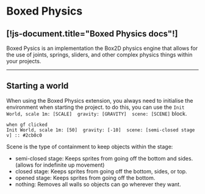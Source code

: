 # Boxed Physics
[!js-document.title="Boxed Physics docs"!]
---

Boxed Pysics is an implementation the Box2D physics engine that allows for the use of joints, springs, sliders, and other complex physics things within your projects.

<!-- > This documentation is new, and I may have over looked something.
> Report any issues issues [here](/reportissue).  -->

---

## Starting a world
When using the Boxed Physics extension, you always need to initialise the environment when starting the project. to do this, you can use the `Init World, scale 1m: [SCALE]  gravity: [GRAVITY]  scene: [SCENE]` block.

```scratch3
when gf clicked
Init World, scale 1m: [50]  gravity: [-10]  scene: [semi-closed stage v] :: #2cb0c0
```

Scene is the type of containment to keep objects within the stage:
- semi-closed stage: Keeps sprites from going off the bottom and sides. (allows for indefinite up movement)
- closed stage: Keeps sprites from going off the bottom, sides, or top.
- opened stage: Keeps sprites from going off the bottom.
- nothing: Removes all walls so objects can go wherever they want.
